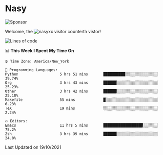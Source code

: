 # Nasy

<!--
<p align="center">
<img height="200" src="https://github-readme-stats.vercel.app/api?username=nasyxx&count_private=true&show_icons=true&theme=dracula&include_all_commits=true"/>
<img height="200" src="https://github-readme-stats.vercel.app/api/top-langs/?username=nasyxx&theme=dracula&hide=html,jupyter+notebook&count_private=true&show_icons=true"/>
</p>

  
----------------
-->

![Sponsor](https://img.shields.io/static/v1.svg?label=Sponsor&message=%E2%9D%A4&logo=GitHub&style=flat&color=pink)
 
Welcome, the ![nasyxx visitor counter](https://count.getloli.com/get/@nasyxx?theme=rule34)th vistor!
 
<!--START_SECTION:waka-->
![Lines of code](https://img.shields.io/badge/From%20Hello%20World%20I%27ve%20Written-5.4%20million%20lines%20of%20code-blue)

📊 **This Week I Spent My Time On** 

```text
⌚︎ Time Zone: America/New_York

💬 Programming Languages: 
Python                   5 hrs 51 mins       ██████████░░░░░░░░░░░░░░░   39.74% 
Org                      3 hrs 43 mins       ██████░░░░░░░░░░░░░░░░░░░   25.23% 
Other                    3 hrs 42 mins       ██████░░░░░░░░░░░░░░░░░░░   25.18% 
Makefile                 55 mins             █░░░░░░░░░░░░░░░░░░░░░░░░   6.23% 
TeX                      19 mins             ░░░░░░░░░░░░░░░░░░░░░░░░░   2.24%

🔥 Editors: 
Emacs                    11 hrs 5 mins       ██████████████████░░░░░░░   75.2% 
Zsh                      3 hrs 39 mins       ██████░░░░░░░░░░░░░░░░░░░   24.8%

```


 Last Updated on 19/10/2021
<!--END_SECTION:waka-->

<!-- ![visitors](https://visitor-badge.laobi.icu/badge?page_id=nasyxx.nasyxx) -->
